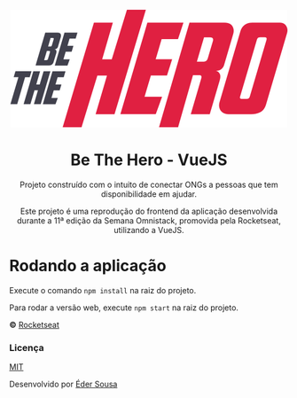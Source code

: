 <p align="center">
  <img alt="Logo - Be The Hero" src="src/assets/logo.svg">
</p>

<h1 align="center">
  Be The Hero - VueJS
</h1>

<p align="center">
  Projeto construído com o intuito de conectar ONGs a pessoas que tem disponibilidade em ajudar.
</p>

<p align="center">
  Este projeto é uma reprodução do frontend da aplicação desenvolvida durante a 11ª edição da Semana Omnistack, promovida pela Rocketseat, utilizando a VueJS.
</p>

# Rodando a aplicação

Execute o comando ```npm install``` na raiz do projeto.

Para rodar a versão web, execute ```npm start``` na raiz do projeto.

**&copy;** [Rocketseat](https://rocketseat.com.br/)

### Licença
[MIT](https://github.com/ederwms/bethehero-vue/blob/master/LICENSE)

Desenvolvido por [Éder Sousa](https://github.com/ederwms)
